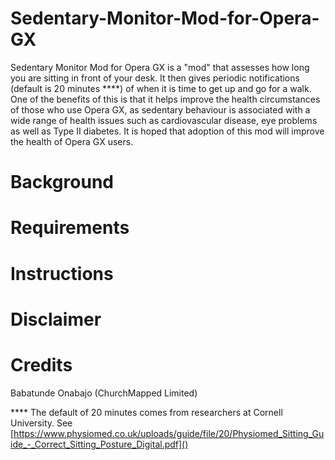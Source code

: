 # Sedentary-Monitor-Mod-for-Opera-GX
Sedentary Monitor Mod for Opera GX is a "mod" that assesses how long you are sitting in front of your desk. It then gives periodic notifications (default is 20 minutes ****) of when it is time to get up and go for a walk. One of the benefits of this is that it helps improve the health circumstances of those who use Opera GX, as sedentary behaviour is associated with a wide range of health issues such as cardiovascular disease, eye problems as well as Type II diabetes. It is hoped that adoption of this mod will improve the health of Opera GX users.

# Background

# Requirements

# Instructions

# Disclaimer

# Credits
Babatunde Onabajo (ChurchMapped Limited)

**** The default of 20 minutes comes from researchers at Cornell University. See [https://www.physiomed.co.uk/uploads/guide/file/20/Physiomed_Sitting_Guide_-_Correct_Sitting_Posture_Digital.pdf]()
